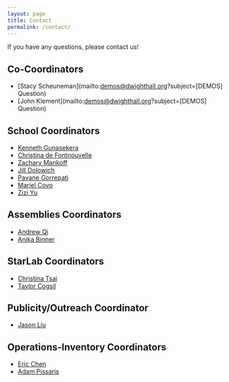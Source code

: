 ```yaml
---
layout: page
title: Contact
permalink: /contact/
---
```


If you have any questions, please contact us!

Co-Coordinators 
--------------- 
- [Stacy Scheuneman](mailto:demos@dwighthall.org?subject=[DEMOS] Question)  
- [John Klement](mailto:demos@dwighthall.org?subject=[DEMOS] Question)  

School Coordinators  
-------------------
- [Kenneth Gunasekera](mailto:kenneth.gunasekera@yale.edu)  
- [Christina de Fontnouvelle](mailto:christina.defontnouvelle@yale.edu)  
- [Zachary Mankoff](mailto:zachary.mankoff@yale.edu)  
- [Jill Dolowich](mailto:jill.dolowich@yale.edu)  
- [Pavane Gorrepati](mailto:pavane.gorrepati@yale.edu)  
- [Mariel Covo](mailto:mariel.covo@yale.edu)  
- [Zizi Yu](mailto:zizi.yu@yale.edu)  

Assemblies Coordinators
-----------------------

- [Andrew Qi](mailto:andrew.qi@yale.edu)
- [Anika Binner](mailto:anika.binner@yale.edu)

StarLab Coordinators
--------------------
- [Christina Tsai](mailto:christina.tsai@yale.edu)
- [Taylor Cogsil](mailto:taylor.cogsil@yale.edu)

Publicity/Outreach Coordinator
------------------------------
- [Jason Liu](mailto:jason.liu@yale.edu)

Operations-Inventory Coordinators
---------------------------------
- [Eric Chen](mailto:eric.chen@yale.edu)
- [Adam Pissaris](mailto:adam.pissaris@yale.edu)
